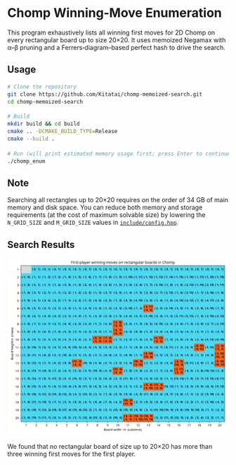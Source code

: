 # Chomp Winning‐Move Enumeration

This program exhaustively lists all winning first moves for 2D Chomp on every rectangular board up to size 20×20. It uses memoized Negamax with α–β pruning and a Ferrers‐diagram–based perfect hash to drive the search.

## Usage

```bash
# Clone the repository
git clone https://github.com/Kitatai/chomp-memoized-search.git
cd chomp-memoized-search

# Build
mkdir build && cd build
cmake .. -DCMAKE_BUILD_TYPE=Release
cmake --build .

# Run (will print estimated memory usage first; press Enter to continue)
./chomp_enum
```

## Note
Searching all rectangles up to 20×20 requires on the order of 34 GB of main memory and disk space.
You can reduce both memory and storage requirements (at the cost of maximum solvable size) by lowering the `N_GRID_SIZE` and `M_GRID_SIZE` values in [`include/config.hpp`](include/config.hpp).

## Search Results

![chomp_winning_moves_color.png](images/chomp_winning_moves_color.png)

We found that no rectangular board of size up to 20×20 has more than three winning first moves for the first player.
